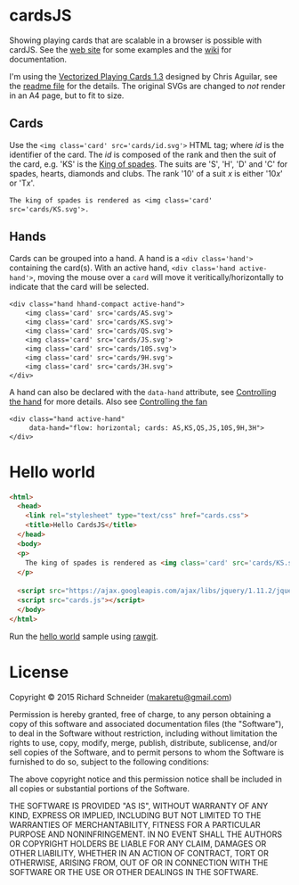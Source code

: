 # cardsJS
Showing playing cards that are scalable in a browser is possible with cardJS.  See the [web site](http://richardschneider.github.io/cardsJS) for some examples and the [wiki](https://github.com/richardschneider/cardsJS/wiki) for documentation.

I'm using the [Vectorized Playing Cards 1.3](http://code.google.com/p/vectorized-playing-cards/) designed by Chris Aguilar, see the [readme file](cards/readme.txt) for the details. The original SVGs are changed to *not* render in an A4 page, but to fit to size.

## Cards

Use the `<img class='card' src='cards/id.svg'>` HTML tag; where *id* is the identifier of the card.  The *id* is composed of the rank and then the suit of the card,
e.g. 'KS' is the [King of spades](https://rawgit.com/richardschneider/cardsJS/master/cards/KS.svg).
The suits are 'S', 'H', 'D' and 'C' for spades, hearts, diamonds and clubs. The rank '10' of a suit *x* is either '10*x*' or 'T*x*'.

    The king of spades is rendered as <img class='card' src='cards/KS.svg'>.

## Hands

Cards can be grouped into a hand.  A hand is a `<div class='hand'>` containing the card(s).
With an active hand, `<div class='hand active-hand'>`, moving the mouse over a `card` will move it veritically/horizontally
to indicate that the card will be selected.

    <div class="hand hhand-compact active-hand">
        <img class='card' src='cards/AS.svg'>
        <img class='card' src='cards/KS.svg'>
        <img class='card' src='cards/QS.svg'>
        <img class='card' src='cards/JS.svg'>
        <img class='card' src='cards/10S.svg'>
        <img class='card' src='cards/9H.svg'>
        <img class='card' src='cards/3H.svg'>
    </div>

A hand can also be declared with the `data-hand` attribute, see [Controlling the hand](https://github.com/richardschneider/cardsJS/wiki/Controlling-the-hand)
for more details. Also see [Controlling the fan](https://github.com/richardschneider/cardsJS/wiki/Controlling-the-fan)

    <div class="hand active-hand"
         data-hand="flow: horizontal; cards: AS,KS,QS,JS,10S,9H,3H">
    </div>

# Hello world

```html
<html>
  <head>
    <link rel="stylesheet" type="text/css" href="cards.css">
    <title>Hello CardsJS</title>
  </head>
  <body>
  <p>
    The king of spades is rendered as <img class='card' src='cards/KS.svg'>.
  </p>

  <script src="https://ajax.googleapis.com/ajax/libs/jquery/1.11.2/jquery.min.js"></script>
  <script src="cards.js"></script>
  </body>
</html>
```

Run the [hello world](https://rawgit.com/richardschneider/cardsJS/master/hello.html) sample using [rawgit](http://rawgit.com).

# License
Copyright © 2015 Richard Schneider (makaretu@gmail.com)

Permission is hereby granted, free of charge, to any person obtaining a copy of this software and associated documentation files (the "Software"), to deal in the Software without restriction, including without limitation the rights to use, copy, modify, merge, publish, distribute, sublicense, and/or sell copies of the Software, and to permit persons to whom the Software is furnished to do so, subject to the following conditions:

The above copyright notice and this permission notice shall be included in all copies or substantial portions of the Software.

THE SOFTWARE IS PROVIDED "AS IS", WITHOUT WARRANTY OF ANY KIND, EXPRESS OR IMPLIED, INCLUDING BUT NOT LIMITED TO THE WARRANTIES OF MERCHANTABILITY, FITNESS FOR A PARTICULAR PURPOSE AND NONINFRINGEMENT. IN NO EVENT SHALL THE AUTHORS OR COPYRIGHT HOLDERS BE LIABLE FOR ANY CLAIM, DAMAGES OR OTHER LIABILITY, WHETHER IN AN ACTION OF CONTRACT, TORT OR OTHERWISE, ARISING FROM, OUT OF OR IN CONNECTION WITH THE SOFTWARE OR THE USE OR OTHER DEALINGS IN THE SOFTWARE.


